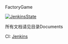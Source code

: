FactoryGame

[![JenkinsState](https://img.shields.io/jenkins/build?jobUrl=http%3A%2F%2Fhome.gscience.cc%3A54188%2Fjob%2FFactoryGame%2F)](http://home.gscience.cc:54188/job/FactoryGame/)

所有文档请见目录Documents

CI: [Jenkins](http://home.gscience.cc:54188/job/FactoryGame/)